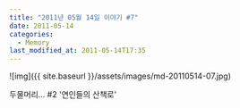 ```yaml
---
title: "2011년 05월 14일 이야기 #7"
date: 2011-05-14
categories:
  - Memory
last_modified_at: 2011-05-14T17:35
---
```


![img]({{ site.baseurl }}/assets/images/md-20110514-07.jpg)

두물머리... #2 '연인들의 산책로'
